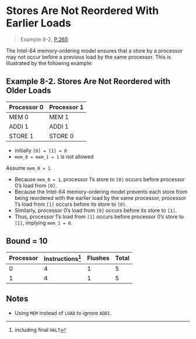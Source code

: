 # Stores Are Not Reordered With Earlier Loads

> Example 8-2, [P.265](https://software.intel.com/sites/default/files/managed/7c/f1/253668-sdm-vol-3a.pdf#page=265)

The Intel-64 memory-ordering model ensures that a store by a processor may not occur before a previous load by the same processor.
This is illustrated by the following example:

## Example 8-2. Stores Are Not Reordered with Older Loads

| Processor 0 | Processor 1 |
| ----------- | ----------- |
| MEM 0       | MEM 1       |
| ADDI 1      | ADDI 1      |
| STORE 1     | STORE 0     |

* initially `[0] = [1] = 0`
* `mem_0 = mem_1 = 1` is not allowed

Assume `mem_0 = 1`.

* Because `mem_0 = 1`, processor 1’s store to `[0]` occurs before processor 0’s load from `[0]`.
* Because the Intel-64 memory-ordering model prevents each store from being reordered with the earlier load by the same processor, processor 1’s load from `[1]` occurs before its store to `[0]`.
* Similarly, processor 0’s load from `[0]` occurs before its store to `[1]`.
* Thus, processor 1’s load from `[1]` occurs before processor 0’s store to `[1]`, implying `mem_1 = 0`.

## Bound = 10

| Processor | Instructions[^1]  | Flushes | Total |
| --------- | ----------------  | ------- | ----- |
| 0         | 4                 | 1       | 5     |
| 1         | 4                 | 1       | 5     |

[^1]: including final `HALT`

## Notes

* Using `MEM` instead of `LOAD` to ignore `ADDI`.
